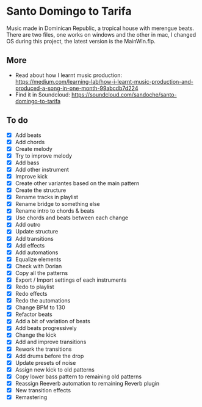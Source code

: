  # Santo Domingo to Tarifa
Music made in Dominican Republic, a tropical house with merengue beats.
There are two files, one works on windows and the other in mac, I changed OS during this project, the latest version is the MainWin.flp.

## More
* Read about how I learnt music production: https://medium.com/learning-lab/how-i-learnt-music-production-and-produced-a-song-in-one-month-99abcdb7d224
* Find it in Soundcloud: https://soundcloud.com/sandoche/santo-domingo-to-tarifa

## To do

- [x] Add beats
- [x] Add chords
- [x] Create melody
- [x] Try to improve melody
- [x] Add bass
- [x] Add other instrument
- [x] Improve kick
- [x] Create other variantes based on the main pattern
- [x] Create the structure
- [x] Rename tracks in playlist
- [x] Rename bridge to something else
- [x] Rename intro to chords & beats
- [x] Use chords and beats between each change
- [x] Add outro 
- [x] Update structure
- [x] Add transitions
- [x] Add effects
- [x] Add automations
- [x] Equalize elements
- [x] Check with Dorian
- [x] Copy all the patterns
- [x] Export / Import settings of each instruments
- [x] Redo to playlist 
- [x] Redo effects
- [x] Redo the automations
- [x] Change BPM to 130
- [x] Refactor beats
- [x] Add a bit of variation of beats
- [x] Add beats progressively
- [x] Change the kick
- [x] Add and improve transitions
- [x] Rework the transitions
- [x] Add drums before the drop
- [x] Update presets of noise
- [x] Assign new kick to old patterns 
- [x] Copy lower bass pattern to remaining old patterns
- [x] Reassign Reeverb automation to remaining Reverb plugin
- [x] New transition effects
- [x] Remastering
